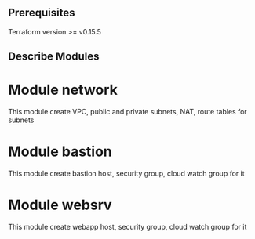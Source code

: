 ## Prerequisites

Terraform version >= v0.15.5

## Describe Modules

# Module network

This module create VPC, public and private subnets, NAT, route tables for subnets

# Module bastion

This module create bastion host, security group, cloud watch group for it 

# Module websrv

This module create webapp host, security group, cloud watch group for it




